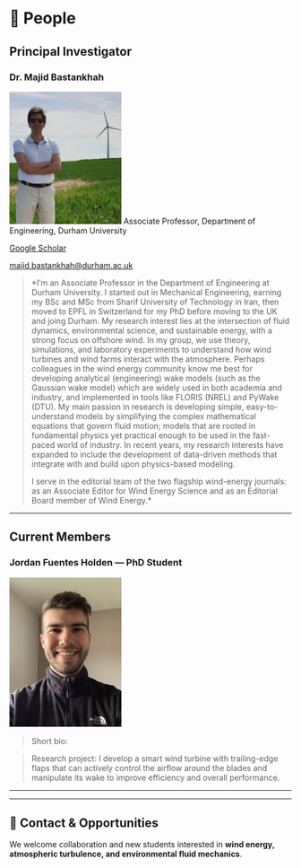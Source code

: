 # 👥 People

## Principal Investigator

### **Dr. Majid Bastankhah**
<img src="./Images/Majid.jpg" alt="Majid Bastankhah" width="200">
Associate Professor, Department of Engineering, Durham University  

[Google Scholar](https://scholar.google.com/citations?user=784pzQQAAAAJ&hl=en)  

[majid.bastankhah@durham.ac.uk](mailto:majid.bastankhah@durham.ac.uk)

> *I’m an Associate Professor in the Department of Engineering at Durham University. I started out in Mechanical Engineering, earning my BSc and MSc from Sharif University of Technology in Iran, then moved to EPFL in Switzerland for my PhD before moving to the UK and joing Durham. My research interest lies at the intersection of fluid dynamics, environmental science, and sustainable energy, with a strong focus on offshore wind. In my group, we use theory, simulations, and laboratory experiments to understand how wind turbines and wind farms interact with the atmosphere. Perhaps colleagues in the wind energy community know me best for developing analytical (engineering) wake models (such as the Gaussian wake model) which are widely used in both academia and industry, and implemented in tools like FLORIS (NREL) and PyWake (DTU). My main passion in research is developing simple, easy-to-understand models by simplifying the complex mathematical equations that govern fluid motion; models that are rooted in fundamental physics yet practical enough to be used in the fast-paced world of industry. In recent years, my research interests have expanded to include the development of data-driven methods that integrate with and build upon physics-based modeling.
>
> I serve in the editorial team of the two flagship wind-energy journals: as an Associate Editor for Wind Energy Science and as an Editorial Board member of Wind Energy.*

---

## Current Members

### **Jordan Fuentes Holden** — PhD Student  
<img src="./Images/Jordan.jpg" alt="Jordan Fuentes Holden" width="200">

> Short bio: 


> Research project: I develop a smart wind turbine with trailing-edge flaps that can actively control the airflow around the blades and manipulate its wake to improve efficiency and overall performance.
---



---

## 💬 Contact & Opportunities

We welcome collaboration and new students interested in **wind energy, atmospheric turbulence, and environmental fluid mechanics**.  

